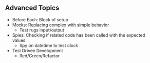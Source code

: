 
## Advanced Topics

* Before Each: Block of setup
* Mocks: Replacing complex with simple behavior
  * Test rugs input/output
* Spies: Checking if related code has been called with the expected values
  * Spy on datetime to test clock
* Test Driven Development
  * Red/Green/Refactor